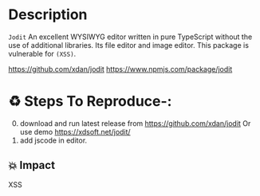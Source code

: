 # Description


 `Jodit` An excellent WYSIWYG editor written in pure TypeScript without the use of additional libraries. Its file editor and image editor. This package is vulnerable for `(XSS)`.

https://github.com/xdan/jodit
https://www.npmjs.com/package/jodit
# :recycle:  Steps To Reproduce-:  
  0) download and run latest release from https://github.com/xdan/jodit Or use demo https://xdsoft.net/jodit/
  1) add jscode in editor. 
## 💥 Impact
XSS
